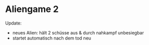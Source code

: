 # Aliengame 2

Update: 
 - neues Alien: hält 2 schüsse aus & durch nahkampf unbesiegbar
 - startet automatisch nach dem tod neu
